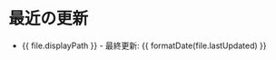 # 最近の更新

<script setup>
import { data as fileUpdates } from './recent-updates.data.ts'
import { withBase } from 'vitepress'

function formatDate(dateString) {
  const date = new Date(dateString);
  const year = date.getFullYear();
  const month = ('0' + (date.getMonth() + 1)).slice(-2);
  const day = ('0' + date.getDate()).slice(-2);
  return `${year}/${month}/${day}`;
}
</script>

<ul>
  <li v-for="file in fileUpdates" :key="file.path">
    <a :href="withBase(file.linkPath)">{{ file.displayPath }}</a> - 最終更新: {{ formatDate(file.lastUpdated) }}
  </li>
</ul>